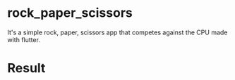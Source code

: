 # rock_paper_scissors

It's a simple rock, paper, scissors app that competes against the CPU made with flutter.

# Result

![]()
